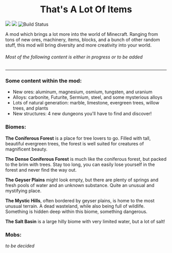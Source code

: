 <h1 align="center">
That's A Lot Of Items <br>
</h1>

<a href="https://www.curseforge.com/minecraft/mc-mods/thats-a-lot-of-items"><img src="https://img.shields.io/badge/Minecraft-1.17-71c46e"></a>
<a href="https://www.curseforge.com/minecraft/mc-mods/thats-a-lot-of-items"><img src="https://img.shields.io/badge/Forge-37.0.116-d68f54"></a>
![Build Status](https://github.com/NewJumper/Thats-A-Lot-Of-Items/actions/workflows/gradle.yml/badge.svg)

A mod which brings a lot more into the world of Minecraft. Ranging from tons of new ores, machinery, items, blocks, and a bunch of other random stuff, this mod will bring diversity and more creativity into your world.

###### *Most of the following content is either in progress or to be added*
---
### Some content within the mod:
- New ores: aluminum, magnesium, osmium, tungsten, and uranium
- Alloys: carbonite, Futurite, Sermium, steel, and some mysterious alloys
- Lots of natural generation: marble, limestone, evergreen trees, willow trees, and plants
- New structures: 4 new dungeons you'll have to find and discover!

### Biomes:
**The Coniferous Forest** is a place for tree lovers to go. Filled with tall, beautiful evergreen trees, the forest is well suited for creatures of magnificent beauty.

**The Dense Coniferous Forest** is much like the coniferous forest, but packed to the brim with trees. Stay too long, you can easily lose yourself in the forest and never find the way out.

**The Geyser Plains** might look empty, but there are plenty of springs and fresh pools of water and an unknown substance. Quite an unusual and mystifying place.

**The Mystic Hills**, often bordered by geyser plains, is home to the most unusual terrain. A dead wasteland, while also being full of wildlife. Something is hidden deep within this biome, something dangerous.

**The Salt Basin** is a large hilly biome with very limited water, but a lot of salt!

### Mobs:
*to be decided*
